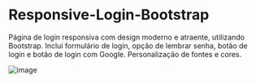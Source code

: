 # Responsive-Login-Bootstrap
Página de login responsiva com design moderno e atraente, utilizando Bootstrap. Inclui formulário de login, opção de lembrar senha, botão de login e botão de login com Google. Personalização de fontes e cores.

![image](https://github.com/Johnwesleysousa/Responsive-Login-Bootstrap/assets/148167973/782153e7-147d-4566-b676-0d54f05388ca)

